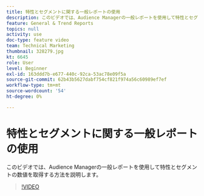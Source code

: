 ```yaml
---
title: 特性とセグメントに関する一般レポートの使用
description: このビデオでは、Audience Managerの一般レポートを使用して特性とセグメントの数値を取得する方法を参照してください。
feature: General & Trend Reports
topics: null
activity: use
doc-type: feature video
team: Technical Marketing
thumbnail: 328279.jpg
kt: 6645
role: User
level: Beginner
exl-id: 163ddd7b-e677-440c-92ca-53ac78e09f5a
source-git-commit: 62b43b5627dabf754cf821f974a56c60989ef7ef
workflow-type: tm+mt
source-wordcount: '54'
ht-degree: 0%

---
```


# 特性とセグメントに関する一般レポートの使用

このビデオでは、Audience Managerの一般レポートを使用して特性とセグメントの数値を取得する方法を説明します。

>[!VIDEO](https://video.tv.adobe.com/v/341015/?quality=12&learn=on&captions=jpn)
